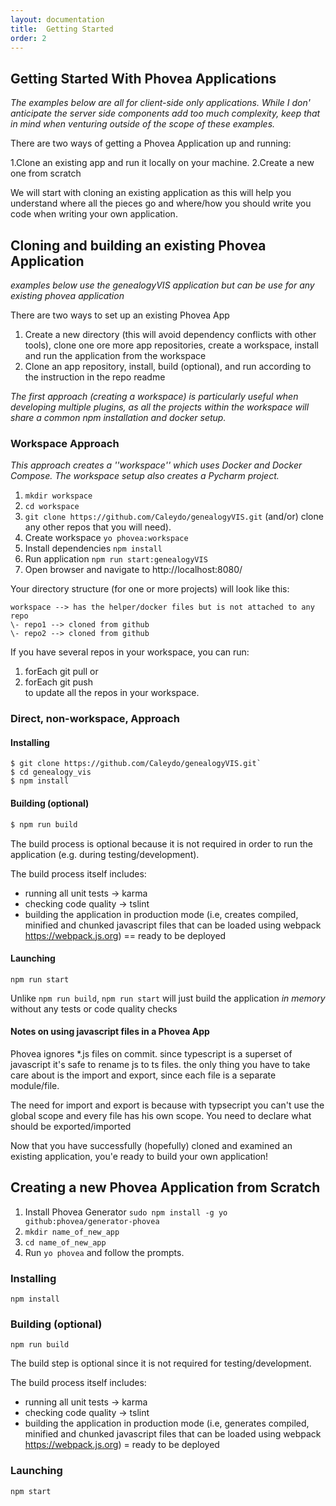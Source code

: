 ```yaml
---
layout: documentation
title:  Getting Started
order: 2
---
```


## Getting Started With Phovea Applications

*The examples below are all for client-side only applications. While I don' anticipate the server side components add too much complexity, keep that in mind when venturing outside of the scope of these examples.*

There are two ways of getting a Phovea Application up and running:

 1.Clone an existing app and run it locally on your machine. 
 2.Create a new one from scratch


We will start with cloning an existing application as this will help you understand where all the pieces go and where/how you should write you code when writing your own application.

## Cloning and building an existing Phovea Application


*examples below use the genealogyVIS application but can be use for any existing phovea application*


There are two ways to set up an existing Phovea App


 1. Create a new directory (this will avoid dependency conflicts with other tools), clone  one ore more app repositories, create a workspace, install and run the application from the workspace 
 2. Clone an app repository, install, build (optional), and run according to the instruction in the repo readme 


*The first approach (creating a workspace) is particularly useful when developing multiple plugins, as all the projects within the workspace will share a common npm installation and docker setup.* 

### Workspace Approach 
*This approach creates a ''workspace'' which uses Docker and Docker Compose. The workspace setup also creates a Pycharm project.* 

 1. `mkdir workspace`
 2. `cd workspace`
 3. `git clone https://github.com/Caleydo/genealogyVIS.git` (and/or) clone any other repos that you will need). 
 4. Create workspace `yo phovea:workspace`
 5. Install dependencies `npm install`
 6. Run application `npm run start:genealogyVIS`
 7. Open browser and navigate to http://localhost:8080/

Your directory structure (for one or more projects) will look like this:

```
workspace --> has the helper/docker files but is not attached to any repo
\- repo1 --> cloned from github
\- repo2 --> cloned from github
```

If you have several repos in your workspace, you can run: 
1. forEach git pull or 
2. forEach git push  
to update all the repos in your workspace. 

### Direct, non-workspace, Approach 


#### Installing 

```
$ git clone https://github.com/Caleydo/genealogyVIS.git`
$ cd genealogy_vis
$ npm install
```

#### Building (optional)
```bash
$ npm run build
```

The build process is optional because it is not required in order to run the application (e.g. during testing/development). 


The build process itself includes:
* running all unit tests -> karma
* checking code quality -> tslint
* building the application in production mode (i.e, creates compiled, minified and chunked javascript files that can be loaded using webpack https://webpack.js.org)  == ready to be deployed


#### Launching
`npm run start`

Unlike `npm run build`, `npm run start` will just build the application *in memory* without any tests or code quality checks


#### Notes on using javascript files in a Phovea App

Phovea ignores *.js files on commit. since typescript is a superset of javascript it's safe to rename js to ts files. the only thing you have to take care about is the import and export, since each file is a separate module/file.

The need for import and export is because with typsecript you can't use the global scope and every file has his own scope. You need to declare what should be exported/imported

Now that you have successfully (hopefully) cloned and examined an existing application, you'e ready to build your own application!

## Creating a new Phovea Application from Scratch

 1. Install Phovea Generator `sudo npm install -g yo github:phovea/generator-phovea`
 2. `mkdir name_of_new_app`
 3. `cd name_of_new_app`
 4. Run `yo phovea` and follow the prompts. 

### Installing

`npm install`

### Building (optional)
`npm run build`

The build step is optional since it is not required for testing/development. 

The build process itself includes:
 * running all unit tests -> karma
 * checking code quality -> tslint
 * building the application in production mode (i.e, generates compiled, minified and chunked javascript files that can be loaded using webpack https://webpack.js.org) = ready to be deployed


### Launching

`npm start`









